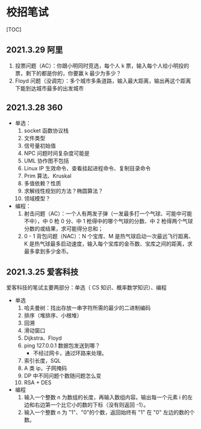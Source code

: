 # 校招笔试

[TOC]

## 2021.3.29 阿里

1. 投票问题（AC）：你跟小明同时竞选，每个人 k 票，输入每个人给小明投的票，剩下的都是你的，你要赢 k 最少为多少？
2. Floyd 问题（没调完）：多个城市多条道路，输入最大距离，输出再这个距离下能到达城市最多的出发城市

## 2021.3.28 360

- 单选：
  1. socket 函数协议栈
  2. 文件类型
  3. 信号量初始值
  4. NPC 问题时间复杂度可能是
  5. UML 协作图不包括
  6. Linux IP 生效命令、查看挂起进程命令、复制目录命令
  7. Prim 算法、Kruskal
  8. 多值依赖？性质
  9. 求解线性规划的方法？椭圆算法？
  10. 领域模型？
- 编程：
  1. 射击问题（AC）：一个人有两发子弹（一发最多打一个气球、可能中可能不中），中 0 枪 0 分、中 1 枪得中的哪个气球的分数、中 2 枪得两个气球分数的或结果，求可能得分总和；
  2. 0 - 1 背包问题（NAC）：N 个宝库、M 是热气球启动一次最远飞行距离、K 是热气球最多启动速度，输入每个宝库的金币数、宝库之间的距离，求最多拿到多少金币。

## 2021.3.25 爱客科技

爱客科技的笔试主要两部分：单选（ CS 知识、概率数学知识）、编程

- 单选
  1. 哈夫曼树：找出存放一串字符所需的最少的二进制编码
  2. 排序（堆排序、小根堆）
  3. 回溯
  4. 滑动窗口
  5. Dijkstra、Floyd
  6. ping 127.0.0.1 数据包发送到哪？
     - 不经过网卡，通过环路来处理。
  7. 索引长度，SQL
  8. A 类 ip，子网掩码
  9. DP 中不同问题个数随问题怎么变
  10. RSA + DES
- 编程
  1. 输入一个整数 n 为数组的长度，再输入数组内容。输出每一个元素 i 的左边和右边第一个比它小的数的下标（没有则返回 -1）。
  2. 输入一个整数 n 为 "1"、"0"的个数，返回始终有 "1" 在 "0" 左边的数的个数。

